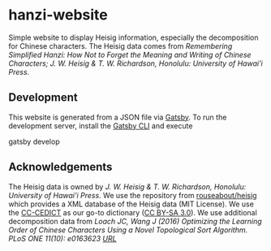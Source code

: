 # hanzi-website
 
Simple website to display Heisig information, especially the decomposition for Chinese characters. The Heisig data comes from *Remembering Simplified Hanzi: How Not to Forget the Meaning and Writing of Chinese Characters; J. W. Heisig & T. W. Richardson, Honolulu: University of Hawai’i Press*.

## Development

This website is generated from a JSON file via [Gatsby](https://www.gatsbyjs.org/). To run the development server, install the [Gatsby CLI](https://www.gatsbyjs.org/docs/gatsby-cli/) and execute

  gatsby develop

## Acknowledgements

The Heisig data is owned by *J. W. Heisig & T. W. Richardson, Honolulu: University of Hawai’i Press*.
We use the repository from [rouseabout/heisig](https://github.com/rouseabout/heisig) which provides
a XML database of the Heisig data (MIT License). We use the [CC-CEDICT](https://cc-cedict.org/wiki/start#cc-cedict_home)
as our go-to dictionary ([CC BY-SA 3.0](https://creativecommons.org/licenses/by-sa/3.0/)). We use additional decomposition data from *Loach JC, Wang J (2016) Optimizing the Learning Order of Chinese Characters Using a Novel Topological Sort Algorithm. PLoS ONE 11(10): e0163623 [URL](https://doi.org/10.1371/journal.pone.0163623)*